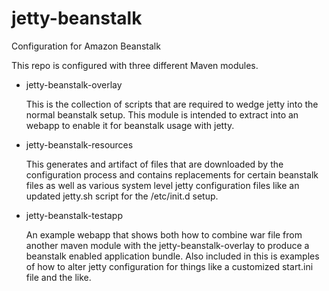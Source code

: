 jetty-beanstalk
===============

Configuration for Amazon Beanstalk

This repo is configured with three different Maven modules.

 - jetty-beanstalk-overlay

   This is the collection of scripts that are required to wedge jetty into the normal beanstalk setup.  This module is intended to extract into an webapp to enable it for beanstalk usage with jetty.

- jetty-beanstalk-resources

   This generates and artifact of files that are downloaded by the configuration process and contains replacements for certain beanstalk files as well as various system level jetty configuration files like an updated jetty.sh script for the /etc/init.d setup.

- jetty-beanstalk-testapp
   
   An example webapp that shows both how to combine war file from another maven module with the jetty-beanstalk-overlay to produce a beanstalk enabled application bundle.  Also included in this is examples of how to alter jetty configuration for things like a customized start.ini file and the like.


